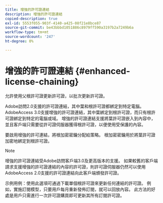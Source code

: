 ```yaml
---
title: 增強的許可證連結
description: 增強的許可證連結
copied-description: true
exl-id: 5553f055-903f-4140-a425-08f21e8bce87
source-git-commit: be43bbbd1051886c8979ff590a3197b2a7249b6a
workflow-type: tm+mt
source-wordcount: '247'
ht-degree: 0%

---
```


# 增強的許可證連結 {#enhanced-license-chaining}

允許使用父根許可證更新許可證，以批次更新許可證。

Adobe訪問2.0支援的許可證連結，其中葉和根許可證都綁定到特定電腦。 AdobeAccess 3.0支援增強的許可證連結，其中葉綁定到根許可證，而只有根許可證綁定到特定的電腦或域。 增強的許可證連結支援將葉許可證嵌入到內容中，並且客戶端只需要從許可證伺服器獲得根許可證，以便使用受保護的內容。

要啟用增強的許可連結，將根加密密鑰分配給策略。 根加密密鑰用於將葉許可證加密地綁定到根許可證。

>[!NOTE]
>
>增強的許可證連結受Adobe訪問客戶端3.0及更高版本的支援。 如果較舊的客戶端請求支援增強的許可證連結的內容的許可證，則許可證伺服器仍然可以使用AdobeAccess 2.0支援的許可證連結向此客戶端頒發許可證。

示例用例：使用此選項可通過下載單個根許可證來更新任何連結的許可證。 例如，實施訂閱模型，只要用戶每月重新發佈訂閱，就可以回放內容。 此方法的好處是用戶只需進行一次許可證購買即可更新其所有訂閱許可證。
